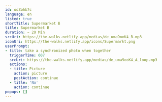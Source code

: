 ```yaml
---
id: ooZohb7c
language: en
listed: true
shortTitle: Supermarket B
title: Supermarket B
duration: ~ 20 Min
srcUri: https://the-walks.netlify.app/medias/de_uma9ooK4_B.mp3
iconUri: https://the-walks.netlify.app/icons/Supermarkt.png
userPrompt: 
- title: take a synchronized photo when together
  triggerTime: 607
  srcUri: https://the-walks.netlify.app/medias/de_uma9ooK4_A_loop.mp3
  actions:
  - title: Picture
    action: picture
    postAction: continue
  - title: 'No'
    action: continue
popups: []
---
```



